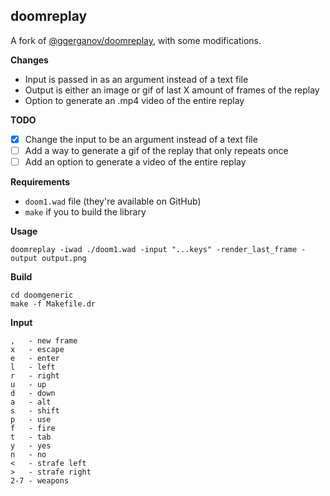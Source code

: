 ## doomreplay

A fork of [@ggerganov/doomreplay](https://github.com/ggerganov/doomreplay), with some modifications.

**Changes**

-   Input is passed in as an argument instead of a text file
-   Output is either an image or gif of last X amount of frames of the replay
-   Option to generate an .mp4 video of the entire replay

**TODO**

-   [x] Change the input to be an argument instead of a text file
-   [ ] Add a way to generate a gif of the replay that only repeats once
-   [ ] Add an option to generate a video of the entire replay

**Requirements**

-   `doom1.wad` file (they're available on GitHub)
-   `make` if you to build the library

**Usage**

```
doomreplay -iwad ./doom1.wad -input "...keys" -render_last_frame -output output.png
```

**Build**

```
cd doomgeneric
make -f Makefile.dr
```

**Input**

```
,   - new frame
x   - escape
e   - enter
l   - left
r   - right
u   - up
d   - down
a   - alt
s   - shift
p   - use
f   - fire
t   - tab
y   - yes
n   - no
<   - strafe left
>   - strafe right
2-7 - weapons
```
